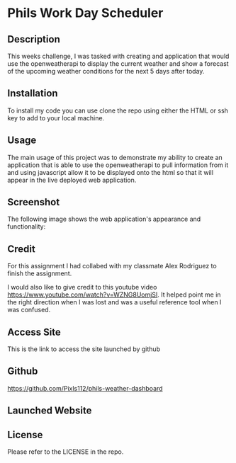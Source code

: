 # Phils Work Day Scheduler 

## Description

This weeks challenge, I was tasked with creating and application that would use the openweatherapi to display the current weather and show a forecast of the upcoming weather conditions for the next 5 days after today.
## Installation

To install my code you can use clone the repo using either the HTML or ssh key to add to your local machine.

## Usage

The main usage of this project was to demonstrate my ability to create an application that is able to use the openweatherapi to pull information from it and using javascript allow it to be displayed onto the html so that it will appear in the live deployed web application.

## Screenshot

The following image shows the web application's appearance and functionality:



## Credit

For this assignment I had collabed with my classmate Alex Rodriguez to finish the assignment.

I would also like to give credit to this youtube video https://www.youtube.com/watch?v=WZNG8UomjSI. It helped point me in the right direction when I was lost and was a useful reference tool when I was confused.

## Access Site

This is the link to access the site launched by github

## Github

https://github.com/Pixls112/phils-weather-dashboard

## Launched Website



## License

Please refer to the LICENSE in the repo.